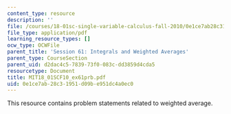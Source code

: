 ```yaml
---
content_type: resource
description: ''
file: /courses/18-01sc-single-variable-calculus-fall-2010/0e1ce7ab28c31951d09be951dc4a0ec0_MIT18_01SCF10_ex61prb.pdf
file_type: application/pdf
learning_resource_types: []
ocw_type: OCWFile
parent_title: 'Session 61: Integrals and Weighted Averages'
parent_type: CourseSection
parent_uid: d2dac4c5-7839-73f0-083c-dd3859d4cda5
resourcetype: Document
title: MIT18_01SCF10_ex61prb.pdf
uid: 0e1ce7ab-28c3-1951-d09b-e951dc4a0ec0
---
```

This resource contains problem statements related to weighted average.

